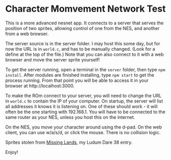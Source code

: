 # Character Momvement Network Test

This is a more advanced nesnet app. It connects to a server that serves the position of two sprites, 
allowing control of one from the NES, and another from a web browser.

The server source is in the server folder. I may host this some day, but for now the URL is in `world.c`, and 
has to be manually changed. (Look for a define at the top of the file.) Note that you can also connect to it
with a web browser and move the server sprite yourself!

To get the server running, open a terminal in the `server` folder, then type `npm install`. After modules are
finished installing, type `npm start` to get the process running. From that point you will be able to access
it in your browser at http://localhost:3000.

To make the ROm connect to your server, you will need to change the URL in `world.c` to contain the IP of 
your computer. On startup, the server will list all addresses it knows it is listening on. One of these 
should work - it will often be the one starting with 192.168.1. You will have to be connected to the same 
router as your NES, unless you host this on the internet.

On the NES, you move your character around using the d-pad. On the web client, you can use w/a/s/d, or click
the mouse. There is no collision logic.

Sprites stolen from [Missing Lands](http://cpprograms.net/classic-gaming/missing-lands/), 
my Ludum Dare 38 entry.

Enjoy!